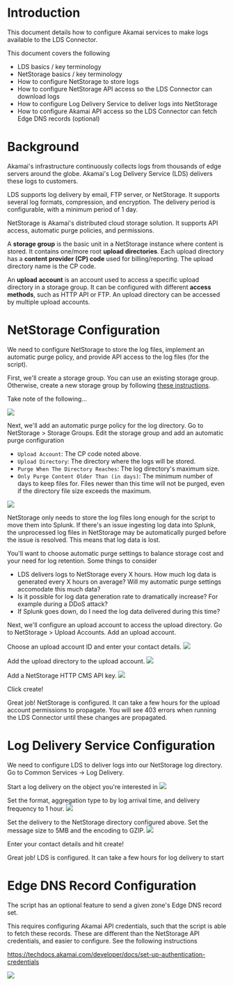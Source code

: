 Introduction
============

This document details how to configure Akamai services to make logs available to the LDS Connector.

This document covers the following
- LDS basics / key terminology
- NetStorage basics / key terminology
- How to configure NetStorage to store logs
- How to configure NetStorage API access so the LDS Connector can download logs
- How to configure Log Delivery Service to deliver logs into NetStorage
- How to configure Akamai API access so the LDS Connector can fetch Edge DNS records (optional)


Background
==========

Akamai's infrastructure continuously collects logs from thousands of edge servers around the globe. Akamai's 
Log Delivery Service (LDS) delivers these logs to customers.

LDS supports log delivery by email, FTP server, or NetStorage. It supports several log formats, compression, and 
encryption. The delivery period is configurable, with a minimum period of 1 day. 

NetStorage is Akamai's distributed cloud storage solution. It supports API access, automatic purge policies, 
and permissions.

A **storage group** is the basic unit in a NetStorage instance where content is stored. It contains one/more root
**upload directories**. Each upload directory has a **content provider (CP) code** used for billing/reporting. The
upload directory name is the CP code.

An **upload account** is an account used to access a specific upload directory in a storage group. It can be configured
with different **access methods**, such as HTTP API or FTP. An upload directory can be accessed by multiple upload 
accounts.


NetStorage Configuration
========================

We need to configure NetStorage to store the log files, implement an automatic purge policy, and provide API access
to the log files (for the script). 

First, we'll create a storage group. You can use an existing storage group. Otherwise, create a new storage group 
by following [these instructions](https://techdocs.akamai.com/netstorage/docs/create-a-storage-group).

Take note of the following...

![](./images/ns_storage_group.jpg)

Next, we'll add an automatic purge policy for the log directory. Go to NetStorage > Storage Groups. Edit the storage 
group and add an automatic purge configuration
- `Upload Account`: The CP code noted above.
- `Upload Directory`: The directory where the logs will be stored.
- `Purge When The Directory Reaches`: The log directory's maximum size. 
- `Only Purge Content Older Than (in days)`: The minimum number of days to keep files for. Files newer than this 
    time will not be purged, even if the directory file size exceeds the maximum.

![](./images/ns_auto_purge.jpg)

NetStorage only needs to store the log files long enough for the script to move them into Splunk. If there's an issue 
ingesting log data into Splunk, the unprocessed log files in NetStorage may be automatically purged before the issue is 
resolved. This means that log data is lost. 

You'll want to choose automatic purge settings to balance storage cost and your need for log retention. Some things to 
consider
- LDS delivers logs to NetStorage every X hours. How much log data is generated every X hours on average? Will my
  automatic purge settings accomodate this much data?
- Is it possible for log data generation rate to dramatically increase? For example during a DDoS attack?
- If Splunk goes down, do I need the log data delivered during this time? 

Next, we'll configure an upload account to access the upload directory. Go to NetStorage > Upload Accounts. Add an
upload account. 

Choose an upload account ID and enter your contact details.
![](./images/ns_upload_1.jpg)

Add the upload directory to the upload account.
![](./images/ns_upload_2.jpg)

Add a NetStorage HTTP CMS API key.
![](./images/ns_upload_3.jpg)

Click create!

Great job! NetStorage is configured. It can take a few hours for the upload account permissions to propagate.
You will see 403 errors when running the LDS Connector until these changes are propagated.

Log Delivery Service Configuration
==================================

We need to configure LDS to deliver logs into our NetStorage log directory. Go to 
Common Services -> Log Delivery.

Start a log delivery on the object you're interested in
![](./images/lds_start.jpg)

Set the format, aggregation type to by log arrival time, and delivery frequency to 1 hour.
![](./images/lds_1.jpg)

Set the delivery to the NetStorage directory configured above. Set the message size to 5MB and the encoding to GZIP.
![](./images/lds_2.jpg)

Enter your contact details and hit create!


Great job! LDS is configured. It can take a few hours for log delivery to start


Edge DNS Record Configuration
============================

The script has an optional feature to send a given zone's Edge DNS record set.

This requires configuring Akamai API credentials, such that the script is able to fetch these records. These are 
different than the NetStorage API credentials, and easier to configure. See the following instructions

https://techdocs.akamai.com/developer/docs/set-up-authentication-credentials

![](./images/api_cred.jpg)